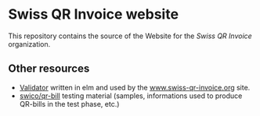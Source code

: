 # Swiss QR Invoice website

This repository contains the source of the Website for the _Swiss QR Invoice_ organization.

## Other resources

* [Validator](https://github.com/epsitec-sa/facture-qr) written in elm and used by the
  www.swiss-qr-invoice.org site.
* [swico/qr-bill](https://github.com/swico/qr-bill) testing material (samples, informations
  used to produce QR-bills in the test phase, etc.)
